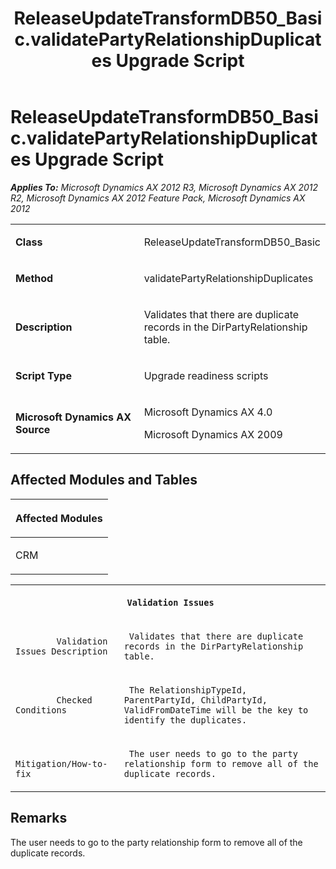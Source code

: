 ﻿---
title: ReleaseUpdateTransformDB50_Basic.validatePartyRelationshipDuplicates Upgrade Script
TOCTitle: ReleaseUpdateTransformDB50_Basic.validatePartyRelationshipDuplicates Upgrade Script
ms:assetid: dcd22cf6-3a87-6573-63c9-ee0e4c8c91d3
ms:mtpsurl: https://msdn.microsoft.com/en-us/library/JJ737201(v=AX.60)
ms:contentKeyID: 49711644
ms.date: 05/18/2015
mtps_version: v=AX.60
---

# ReleaseUpdateTransformDB50\_Basic.validatePartyRelationshipDuplicates Upgrade Script 


_**Applies To:** Microsoft Dynamics AX 2012 R3, Microsoft Dynamics AX 2012 R2, Microsoft Dynamics AX 2012 Feature Pack, Microsoft Dynamics AX 2012_

<table>
<colgroup>
<col style="width: 50%" />
<col style="width: 50%" />
</colgroup>
<tbody>
<tr class="odd">
<td><p><strong>Class</strong></p></td>
<td><p>ReleaseUpdateTransformDB50_Basic</p></td>
</tr>
<tr class="even">
<td><p><strong>Method</strong></p></td>
<td><p>validatePartyRelationshipDuplicates</p></td>
</tr>
<tr class="odd">
<td><p><strong>Description</strong></p></td>
<td><p>Validates that there are duplicate records in the DirPartyRelationship table.</p></td>
</tr>
<tr class="even">
<td><p><strong>Script Type</strong></p></td>
<td><p>Upgrade readiness scripts</p></td>
</tr>
<tr class="odd">
<td><p><strong>Microsoft Dynamics AX Source</strong></p></td>
<td><p>Microsoft Dynamics AX 4.0</p>
<p>Microsoft Dynamics AX 2009</p></td>
</tr>
</tbody>
</table>


## Affected Modules and Tables

<table>
<colgroup>
<col style="width: 100%" />
</colgroup>
<thead>
<tr class="header">
<th><p>Affected Modules</p></th>
</tr>
</thead>
<tbody>
<tr class="odd">
<td><p>CRM</p></td>
</tr>
</tbody>
</table>


<table xmlns="http://www.w3.org/1999/xhtml">
              <tr><th colspan="2">
		
   <p>
   
	 Validation Issues
  </p>
  </th></tr>
              <tr><td>
		
   <p>
   
	 
            Validation Issues Description
          
  </p>
  </td><td>
		
   <p>
   
	 Validates that there are duplicate records in the DirPartyRelationship table.
  </p>
  </td></tr>
              <tr><td>
		
   <p>
   
	 
            Checked Conditions
          
  </p>
  </td><td>
		
   <p>
   
	 The RelationshipTypeId, ParentPartyId, ChildPartyId, ValidFromDateTime will be the key to identify the duplicates.
  </p>
  </td></tr>
              <tr><td>
		
   <p>
   
	 
            Mitigation/How-to-fix
          
  </p>
  </td><td>
		
   <p>
   
	 The user needs to go to the party relationship form to remove all of the duplicate records.
  </p>
  </td></tr>
            </table>


## Remarks

The user needs to go to the party relationship form to remove all of the duplicate records.

  


